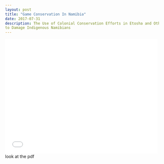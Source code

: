 ```yaml
---
layout: post
title: "Game Conservation In Namibia"
date: 2017-07-31
description: The Use of Colonial Conservation Efforts in Etosha and Other Game Reserves
to Damage Indigenous Namibians
---
```

<embed src="justintranjt.github.io/_research/Justin Tran - Game Conservation Research Paper.pdf" width="500" height="375" type="application/pdf">
look at the pdf
